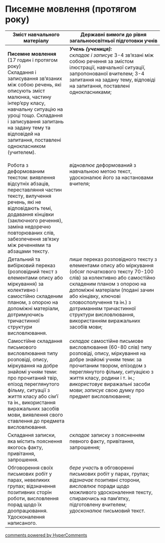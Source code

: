 <div id="hypercomments_widget" class="js-hypercomments-widget invisible"></div>

# Писемне мовлення (протягом року)

<table>
  <tr>
    <td width="40%" align="center"><b>Зміст навчального матеріалу</b></td>
    <td width="60%" align="center"><b>Державні вимоги до рівня загальноосвітньої підготовки учнів</b></td>
  </tr>
<tbody>
  <tr>
    <td width="40%" style="vertical-align:top !important;">
    <p><b>Писемне мовлення</b> (17 годин  і протягом року)<br>
Складання і записування зв’язаних між собою речень, які описують зміст малюнка, частину інтер’єру класу, навчальну ситуацію на уроці тощо. Складання і записування запитань на задану тему та відповідей на запитання, поставлені однокласником (учителем).</td>
    <td width="60%" style="vertical-align:top !important;">
<i><b>Учень (учениця):</b></i><br>
<i>складає і записує</i> 3-4 зв’язані між собою речення за змістом ілюстрації, навчальної ситуації, запропонованої вчителем; 3-4 запитання на задану тему, відповіді на запитання, поставлені однокласниками;<br></td>
  </tr>
  <tr>
    <td width="40%" style="vertical-align:top !important;">
Робота з деформованим текстом: виявлення відсутніх абзаців, переставляння частин тексту, вилучення речень, які не відповідають темі, додавання кінцівки (заключного речення), заміна недоречно повторюваних слів, забезпечення зв’язку між реченнями та абзацами тексту.</td>
    <td width="60%" style="vertical-align:top !important;">
<i>відновлює</i> деформований з навчальною метою текст, удосконалює його за настановами вчителя;</td>
  </tr>
  <tr>
    <td width="40%" style="vertical-align:top !important;">
Детальний та вибірковий переказ (розповідний текст з елементами опису або міркування) за колективно і самостійно складеним планом, з опорою на допоміжні матеріали, дотримуючись тричастинної структури висловлювання. </td>
    <td width="60%" style="vertical-align:top !important;">
<i>пише</i> переказ розповідного тексту з елементами опису або міркування (обсяг початкового тексту 70-100 слів) за колективно або самостійно складеним планом з опорою на допоміжні матеріали (подані зачин або кінцівку, ключові словосполучення та ін.) з дотриманням тричастинної структури висловлювання, використанням виражальних засобів мови;</td>
  </tr>
  <tr>
    <td width="40%" style="vertical-align:top !important;">
Самостійне складання письмового висловлювання типу розповіді, опису, міркування на добре знайомі учням теми: про прочитаний твір, епізод переглянутого фільму, ситуації з життя класу або сім’ї та ін., використання виражальних засобів мови, виявлення свого ставлення до предмета висловлювання. </td>
    <td width="60%" style="vertical-align:top !important;">
<i>складає</i> самостійне письмове висловлювання (60-80 слів) типу розповіді, опису, міркування на добре знайомі учням теми: за прочитаним твором, епізодом з переглянутого фільму, ситуацією з життя класу, родини і т. ін.; <i>використовує</i> виражальні засоби мови; <i>записує</i> свою думку про предмет висловлювання;</td>
  </tr>
  <tr>
    <td width="40%" style="vertical-align:top !important;">
Складання записки, яка містить пояснення якогось факту, привітання, запрошення. </td>
    <td width="60%" style="vertical-align:top !important;">
<i>складає</i> записку з поясненням певного факту, привітання, запрошення;<br></td>
  </tr>
  <tr>
    <td width="40%" style="vertical-align:top !important;">
Обговорення своїх письмових робіт у парах, невеликих групах; відзначення позитивних сторін роботи, висловлення порад щодо їх доопрацювання. Удосконалення написаного.</td>
    <td width="60%" style="vertical-align:top !important;">
<i>бере участь</i> в обговоренні письмових робіт у парах, групах; <i>відзначає</i> позитивні сторони, <i>висловлює</i> поради щодо можливого удосконалення тексту, спираючись на пам’ятку, підготовлену вчителем; <i>удосконалює</i> письмовий текст.</td>
  </tr>
</tbody>
</table>

<div class="js-hypercomments-container">
<a href="http://hypercomments.com" class="hc-link" title="comments widget">comments powered by HyperComments</a>
</div>